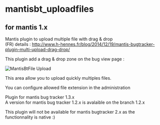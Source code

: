 # mantisbt_uploadfiles

## for mantis 1.x

Mantis plugin to upload multiple file with drag &amp; drop  
(FR) details : http://www.h-hennes.fr/blog/2014/12/19/mantis-bugtracker-plugin-multi-upload-drag-drop/ 

This plugin add a drag & drop zone on the bug view page :  

<img src="http://www.h-hennes.fr/blog/wp-content/uploads/2014/12/multiple-upload.jpg" alt="MantisBtFile Upload" />  

This area allow you to upload quickly multiples files.  

You can configure allowed file extension in the administration  

Plugin for mantis bug tracker 1.3.x  
A version for mantis bug tracker 1.2.x is avalaible on the branch 1.2.x  
  
This plugin will not be available for mantis bugtracker 2.x as the functionnality is native :)
